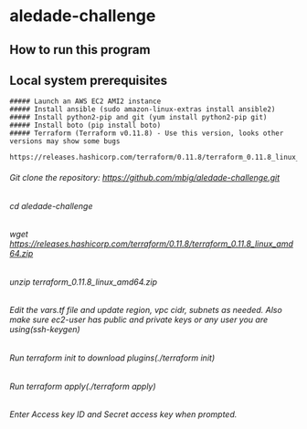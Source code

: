 # aledade-challenge

## How to run this program

## Local system prerequisites  

    ##### Launch an AWS EC2 AMI2 instance
    ##### Install ansible (sudo amazon-linux-extras install ansible2)  
    ##### Install python2-pip and git (yum install python2-pip git)
    ##### Install boto (pip install boto)
    ##### Terraform (Terraform v0.11.8) - Use this version, looks other versions may show some bugs
          https://releases.hashicorp.com/terraform/0.11.8/terraform_0.11.8_linux_amd64.zip
    

###### Git clone the repository: https://github.com/mbig/aledade-challenge.git
###### cd aledade-challenge
###### wget https://releases.hashicorp.com/terraform/0.11.8/terraform_0.11.8_linux_amd64.zip
###### unzip terraform_0.11.8_linux_amd64.zip
###### Edit the vars.tf file and update region, vpc cidr, subnets as needed. Also make sure ec2-user has public and private keys or any user you are using(ssh-keygen)

###### Run terraform init to download plugins(./terraform init)
###### Run terraform apply(./terraform apply)
###### Enter Access key ID and Secret access key when prompted.


